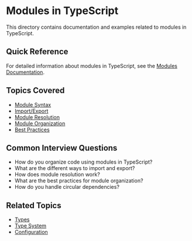 # Modules in TypeScript

This directory contains documentation and examples related to modules in TypeScript.

## Quick Reference

For detailed information about modules in TypeScript, see the [Modules Documentation](modules.md).

## Topics Covered
- [Module Syntax](modules.md#syntax)
- [Import/Export](modules.md#import-export)
- [Module Resolution](modules.md#resolution)
- [Module Organization](modules.md#organization)
- [Best Practices](modules.md#best-practices)

## Common Interview Questions
- How do you organize code using modules in TypeScript?
- What are the different ways to import and export?
- How does module resolution work?
- What are the best practices for module organization?
- How do you handle circular dependencies?

## Related Topics
- [Types](../types/types.md)
- [Type System](../type-system/type-system.md)
- [Configuration](../configuration/configuration.md) 